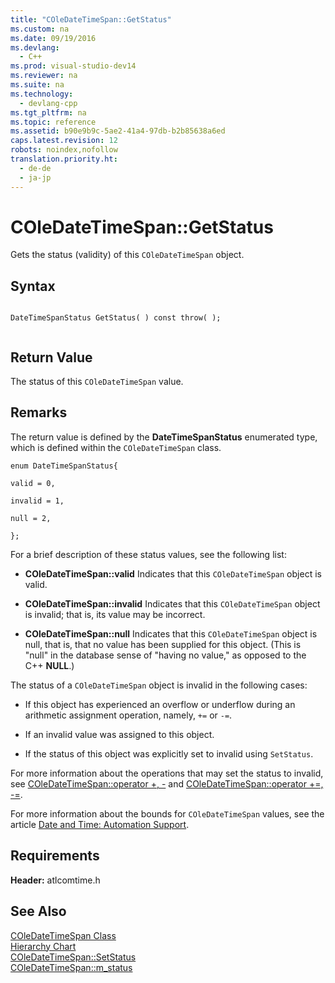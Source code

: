 ```yaml
---
title: "COleDateTimeSpan::GetStatus"
ms.custom: na
ms.date: 09/19/2016
ms.devlang: 
  - C++
ms.prod: visual-studio-dev14
ms.reviewer: na
ms.suite: na
ms.technology: 
  - devlang-cpp
ms.tgt_pltfrm: na
ms.topic: reference
ms.assetid: b90e9b9c-5ae2-41a4-97db-b2b85638a6ed
caps.latest.revision: 12
robots: noindex,nofollow
translation.priority.ht: 
  - de-de
  - ja-jp
---
```

# COleDateTimeSpan::GetStatus
Gets the status (validity) of this `COleDateTimeSpan` object.  
  
## Syntax  
  
```  
  
DateTimeSpanStatus GetStatus( ) const throw( );  
  
```  
  
## Return Value  
 The status of this `COleDateTimeSpan` value.  
  
## Remarks  
 The return value is defined by the **DateTimeSpanStatus** enumerated type, which is defined within the `COleDateTimeSpan` class.  
  
 `enum DateTimeSpanStatus{`  
  
 `valid = 0,`  
  
 `invalid = 1,`  
  
 `null = 2,`  
  
 `};`  
  
 For a brief description of these status values, see the following list:  
  
-   **COleDateTimeSpan::valid** Indicates that this `COleDateTimeSpan` object is valid.  
  
-   **COleDateTimeSpan::invalid** Indicates that this `COleDateTimeSpan` object is invalid; that is, its value may be incorrect.  
  
-   **COleDateTimeSpan::null** Indicates that this `COleDateTimeSpan` object is null, that is, that no value has been supplied for this object. (This is "null" in the database sense of "having no value," as opposed to the C++ **NULL**.)  
  
 The status of a `COleDateTimeSpan` object is invalid in the following cases:  
  
-   If this object has experienced an overflow or underflow during an arithmetic assignment operation, namely, `+=` or `-=`.  
  
-   If an invalid value was assigned to this object.  
  
-   If the status of this object was explicitly set to invalid using `SetStatus`.  
  
 For more information about the operations that may set the status to invalid, see [COleDateTimeSpan::operator +, -](../vs140/COleDateTime--operator-----.md) and [COleDateTimeSpan::operator +=, -=](../vs140/COleDateTime--operator--=---=.md).  
  
 For more information about the bounds for `COleDateTimeSpan` values, see the article [Date and Time: Automation Support](../vs140/Date-and-Time--Automation-Support.md).  
  
## Requirements  
 **Header:** atlcomtime.h  
  
## See Also  
 [COleDateTimeSpan Class](../vs140/COleDateTimeSpan-Class.md)   
 [Hierarchy Chart](../vs140/Hierarchy-Chart.md)   
 [COleDateTimeSpan::SetStatus](../vs140/COleDateTimeSpan--SetStatus.md)   
 [COleDateTimeSpan::m_status](../vs140/COleDateTimeSpan--m_status.md)